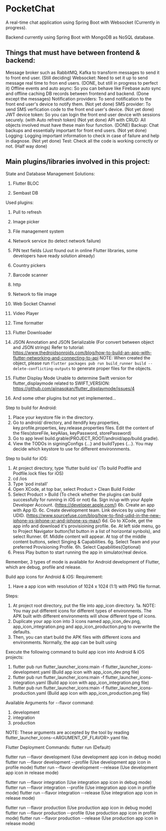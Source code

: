 # PocketChat

A real-time chat application using Spring Boot with Websocket (Currently in progress). 

Backend currently using Spring Boot with MongoDB as NoSQL database.

## Things that must have between frontend & backend:
Message broker such as RabbitMQ, Kafka to transform messages to send it to front end user. (Still deciding)
Websocket: Need to set it up to send message real time to fron end users. (DONE, but still in progress to perfect it)
Offline events and auto async: So you can behave like Firebase auto sync and offline caching DB records between frontend and backend. (Done except the messages)
Notification providers: To send notification to the front end user's device to notify them. (Not yet done)
SMS provider: To send SMS verfication code to the front end user's device. (Not yet done)
JWT device token: So you can login the front end user device with sessions securely. (with Auto refresh token) (Not yet done)
API with CRUD: All objects involved must have these main four function. (DONE)
Backup: Chat backups and essentially important for front end users. (Not yet done)
Logging: Logging important information to check in case of failure and help in diagnose. (Not yet done)
Test: Check all the code is working correctly or not. (Half way done)

## Main plugins/libraries involved in this project:

State and Database Management Solutions:

1. Flutter BLOC

2. Sembast DB

Used plugins:

1. Pull to refresh

2. Image picker

3. File management system

4. Network service (to detect network failure)

5. PIN text fields (Just found out in online Flutter libraries, some developers have ready solution already)

4. Country pickers

5. Barcode scanner

6. http

7. Network to file image

8. Web Socket Channel

9. Video Player

10. Time formatter

11. Flutter Downloader

12. JSON Annotation and JSON Serializable (For convert between object and JSON strings)
Refer to tutorial: https://www.thedroidsonroids.com/blog/how-to-build-an-app-with-flutter-networking-and-connecting-to-api
NOTE: When created the object, please run `flutter packages pub run build_runner build --delete-conflicting-outputs` to generate proper files for the objects. 

13. Flutter Display Mode
Unable to determine Swift version for flutter_displaymode related to SWIFT_VERSION:
https://github.com/ajinasokan/flutter_displaymode/issues/4

14. And some other plugins but not yet implemented...

Step to build for Android:
1. Place your keystore file in the directory.
2. Go to android/ directory, and itendify key.properties, key.profile.properties, key.release.properties files. Edit the content of the files(storeFile, keyAlias, keyPassword, storePassword)
3. Go to app level build.grable(PROJECT_ROOT/android/app/build.gradle).
4. View the TODOs in signingConfigs {...} and buildTypes {...}. You may decide which keystore to use for different environnments.

Step to build for iOS:
1. At project directory, type 'flutter build ios' (To build Podfile and Podfile.lock files for iOS)
2. cd /ios
3. Type 'pod install'
4. Open XCode, at top bar, select Product > Clean Build Folder
5. Select Product > Build (To check whether the plugins can build successfully for running in iOS or not)
6a. Sign in/up with your Apple Developer Account. (https://developer.apple.com/)
6b. Create an app with App ID.
6c. Create development team. Link devices by using their UDID. (https://www.sourcefuse.com/blog/how-to-find-udid-in-the-new-iphone-xs-iphone-xr-and-iphone-xs-max/)
6d. Go to XCode, get the app info and download it's provisioining profile.
6e. At left side menu, go to Project Navigator button(1st button in a list of horizontal synbols), and select Runner.
6f. Middle content will appear. At top of the middle content buttons, select Singing & Capabilities.
6g. Select Team and your preferred Provisioning Profile.
6h. Select Capabilities(Optional)
7. Press Play button to start running the app in simulator/real device.

Remember, 3 types of mode is available for Android development of Flutter, which are debug, profile and release.

Build app icons for Android & iOS:
Requirement:
1. Have a app icon with resolution of 1024 x 1024 (1:1) with PNG file format.

Steps:
1. At project root directory, put the file into app_icon directory.
1a. NOTE: You may put different icons for different types of environments. The APK built with different environments will show different type of icons.
2. Duplicate your app icon into 3 icons named app_icon_dev.png, app_icon_integration.png and app_icon_production.png to overwrite the defaults.
3. Then, you can start build the APK files with different icons and environments. Normally, the app can be built using

Execute the following command to build app icon into Android & iOS projects:
1. flutter pub run flutter_launcher_icons:main -f flutter_launcher_icons-development.yaml (Build app icon with app_icon_dev.png file)
2. flutter pub run flutter_launcher_icons:main -f flutter_launcher_icons-integration.yaml (Build app icon with app_icon_integration.png file)
3. flutter pub run flutter_launcher_icons:main -f flutter_launcher_icons-production.yaml (Build app icon with app_icon_production.png file)

Available Arguments for --flavor command:
1. development
2. integration
3. production

NOTE: These arguments are accepted by the tool by reading flutter_launcher_icons-<ARGUMENT_OF_FLAVOR>.yaml file.

Flutter Deployment Commands:
flutter run (Default)

flutter run --flavor development (Use development app icon in debug mode)
flutter run --flavor development --profile (Use development app icon in profile mode)
flutter run --flavor development --release (Use development app icon in release mode)

flutter run --flavor integration (Use integration app icon in debug mode)
flutter run --flavor integration --profile (Use integration app icon in profile mode)
flutter run --flavor integration --release (Use integration app icon in release mode)

flutter run --flavor production (Use production app icon in debug mode)
flutter run --flavor production --profile (Use production app icon in profile mode)
flutter run --flavor production --release (Use production app icon in release mode)